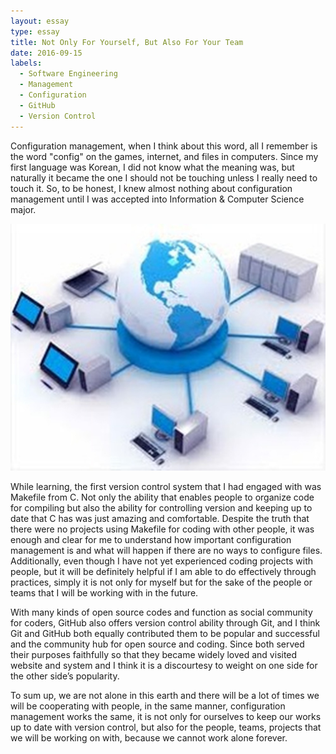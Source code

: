 ```yaml
---
layout: essay
type: essay
title: Not Only For Yourself, But Also For Your Team
date: 2016-09-15
labels:
  - Software Engineering
  - Management
  - Configuration
  - GitHub
  - Version Control
---
```


Configuration management, when I think about this word, all I remember is the word "config" on the games, internet, and files in computers. Since my first language was Korean, I did not know what the meaning was, but naturally it became the one I should not be touching unless I really need to touch it. So, to be honest, I knew almost nothing about configuration management until I was accepted into Information & Computer Science major.

<img class="ui medium right rectangular floated image" src="../images/config.jpeg">

While learning, the first version control system that I had engaged with was Makefile from C. Not only the ability that enables people to organize code for compiling but also the ability for controlling version and keeping up to date that C has was just amazing and comfortable. Despite the truth that there were no projects using Makefile for coding with other people, it was enough and clear for me to understand how important configuration management is and what will happen if there are no ways to configure files. Additionally, even though I have not yet experienced coding projects with people, but it will be definitely helpful if I am able to do effectively through practices, simply it is not only for myself but for the sake of the people or teams that I will be working with in the future.

With many kinds of open source codes and function as social community for coders, GitHub also offers version control ability through Git, and I think Git and GitHub both equally contributed them to be popular and successful and the community hub for open source and coding. Since both served their purposes faithfully so that they became widely loved and visited website and system and I think it is a discourtesy to weight on one side for the other side’s popularity. 

To sum up, we are not alone in this earth and there will be a lot of times we will be cooperating with people, in the same manner, configuration management works the same, it is not only for ourselves to keep our works up to date with version control, but also for the people, teams, projects that we will be working on with, because we cannot work alone forever.
